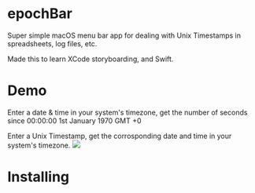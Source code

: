 # epochBar
Super simple macOS menu bar app for dealing with Unix Timestamps in spreadsheets, log files, etc.

Made this to learn XCode storyboarding, and Swift.

# Demo

Enter a date & time in your system's timezone, get the number of seconds since 00:00:00 1st January 1970 GMT +0

Enter a Unix Timestamp, get the corrosponding date and time in your system's timezone.
![](https://i.imgur.com/44qyBcj.png)
# Installing

```
```
